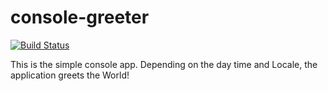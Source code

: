console-greeter
=================
[![Build Status](https://travis-ci.org/SamoshkinR-Tem/console-greeter.svg?branch=master)](https://travis-ci.org/SamoshkinR-Tem/console-greeter)

This is the simple console app.
Depending on the day time and Locale, the application greets the World!
